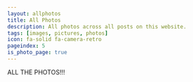 ```yaml
---
layout: allphotos
title: All Photos
description: All photos across all posts on this website.
tags: [images, pictures, photos]
icon: fa-solid fa-camera-retro
pageindex: 5
is_photo_page: true
---
```


ALL THE PHOTOS!!!
